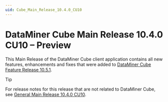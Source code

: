 ```yaml
---
uid: Cube_Main_Release_10.4.0_CU10
---
```


# DataMiner Cube Main Release 10.4.0 CU10 – Preview

This Main Release of the DataMiner Cube client application contains all new features, enhancements and fixes that were added to [DataMiner Cube Feature Release 10.5.1](xref:Cube_Feature_Release_10.5.1).

> [!TIP]
> For release notes for this release that are not related to DataMiner Cube, see [General Main Release 10.4.0 CU10](xref:General_Main_Release_10.4.0_CU10).
